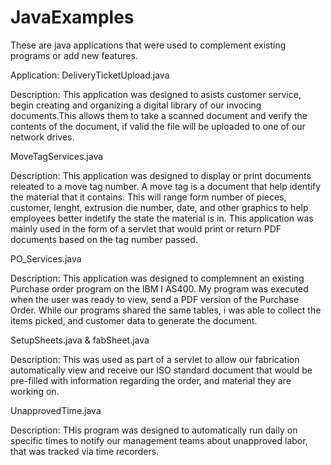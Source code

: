 # JavaExamples


These are java applications that were used to complement existing programs or add new features.


Application: DeliveryTicketUpload.java

Description: This application was designed to asists customer service, begin creating and organizing a digital library of our invocing documents.This allows them to take a scanned document and verify the contents of the document, if valid the file will be uploaded to one of our network drives. 


MoveTagServices.java	

Description: This application was designed to display or print documents releated to a move tag number. A move tag is a document that help identify the material that it contains. This will range form number of pieces, customer, lenght, extrusion die number, date, and other graphics to help employees better indetify the state the material is in. This application was mainly used in the form of a servlet that would print or return PDF documents based on the tag number passed. 

PO_Services.java	

Description: This application was designed to complemnent an existing Purchase order program on the IBM I AS400. My program was executed when the user was ready to view, send a PDF version of the Purchase Order. While our programs shared the same tables, i was able to collect the items picked, and customer data to generate the document.


SetupSheets.java	& fabSheet.java

Description: This was used as part of a servlet to allow our fabrication automatically view and receive our ISO standard document that would be pre-filled with information regarding the order, and material they are working on. 

UnapprovedTime.java

Description: THis program was designed to automatically run daily on specific times to notify our management teams about unapproved labor, that was tracked via time recorders. 
